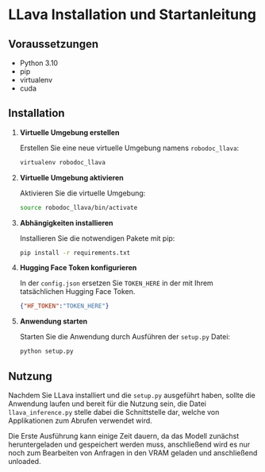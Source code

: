 
# LLava Installation und Startanleitung

## Voraussetzungen
- Python 3.10
- pip
- virtualenv
- cuda

## Installation

1. **Virtuelle Umgebung erstellen**

   Erstellen Sie eine neue virtuelle Umgebung namens `robodoc_llava`:

   ```bash
   virtualenv robodoc_llava
   ```

2. **Virtuelle Umgebung aktivieren**

   Aktivieren Sie die virtuelle Umgebung:

   ```bash
   source robodoc_llava/bin/activate
   ```

3. **Abhängigkeiten installieren**

   Installieren Sie die notwendigen Pakete mit pip:

   ```bash
   pip install -r requirements.txt
   ```

4. **Hugging Face Token konfigurieren**

   In der `config.json` ersetzen Sie `TOKEN_HERE` in der mit Ihrem tatsächlichen Hugging Face Token.

   ```json
   {"HF_TOKEN":"TOKEN_HERE"}
   ```
   

5. **Anwendung starten**

   Starten Sie die Anwendung durch Ausführen der `setup.py` Datei:

   ```bash
   python setup.py
   ```
      

## Nutzung

Nachdem Sie LLava installiert und die `setup.py` ausgeführt haben, sollte die Anwendung laufen und bereit für die Nutzung sein, die Datei `llava_inference.py` stelle dabei die Schnittstelle dar, welche von Applikationen zum Abrufen verwendet wird.

Die Erste Ausführung kann einige Zeit dauern, da das Modell zunächst heruntergeladen und gespeichert werden muss, anschließend wird es nur noch zum Bearbeiten von Anfragen in den VRAM geladen und anschließend unloaded.
